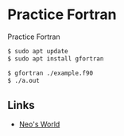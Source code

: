 # Practice Fortran

Practice Fortran

```bash
$ sudo apt update
$ sudo apt install gfortran

$ gfortran ./example.f90
$ ./a.out
```


## Links

- [Neo's World](https://neos21.net/)
